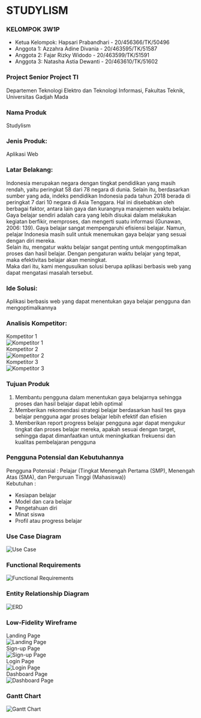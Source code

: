 # STUDYLISM

### KELOMPOK 3W1P
* Ketua Kelompok: Hapsari Prabandhari - 20/456366/TK/50496
* Anggota 1: Azzahra Adine Divania - 20/463595/TK/51587
* Anggota 2: Fajar Rizky Widodo - 20/463599/TK/51591
* Anggota 3: Natasha Astia Dewanti - 20/463610/TK/51602

### Project Senior Project TI
Departemen Teknologi Elektro dan Teknologi Informasi, Fakultas Teknik, Universitas Gadjah Mada

### Nama Produk
Studylism

### Jenis Produk:
Aplikasi Web

### Latar Belakang:
Indonesia merupakan negara dengan tingkat pendidikan yang masih rendah, yaitu peringkat 58 dari 78 negara di dunia. Selain itu, berdasarkan sumber yang ada, indeks pendidikan Indonesia pada tahun 2018 berada di peringkat 7 dari 10 negara di Asia Tenggara. Hal ini disebabkan oleh berbagai faktor, antara lain gaya dan kurangnya  manajemen waktu belajar. Gaya belajar sendiri adalah cara yang lebih disukai dalam melakukan kegiatan berfikir, memproses, dan mengerti suatu informasi (Gunawan, 2006: 139). Gaya belajar sangat mempengaruhi efisiensi belajar. Namun, pelajar Indonesia masih sulit untuk menemukan gaya belajar yang sesuai dengan diri mereka.\
Selain itu, mengatur waktu belajar sangat penting untuk mengoptimalkan proses dan hasil belajar. Dengan pengaturan waktu belajar yang tepat, maka efektivitas belajar akan meningkat.\
Maka dari itu, kami mengusulkan solusi berupa aplikasi berbasis web yang dapat mengatasi masalah tersebut.

### Ide Solusi:
Aplikasi berbasis web yang dapat menentukan gaya belajar pengguna dan mengoptimalkannya

### Analisis Kompetitor:
Kompetitor 1\
![Kompetitor 1](https://github.com/Hapsarip/studylism/blob/main/src/img/kompetitor-1.png?raw=true)\
Kompetitor 2\
![Kompetitor 2](https://github.com/Hapsarip/studylism/blob/main/src/img/kompetitor-2.png?raw=true)\
Kompetitor 3\
![Kompetitor 3](https://github.com/Hapsarip/studylism/blob/main/src/img/kompetitor-3.png?raw=true)

### Tujuan Produk
1. Membantu pengguna dalam menentukan gaya belajarnya sehingga proses dan hasil belajar dapat lebih optimal
2. Memberikan rekomendasi strategi belajar berdasarkan hasil tes gaya belajar pengguna agar proses belajar lebih efektif dan efisien 
3. Memberikan report progress belajar pengguna agar dapat mengukur tingkat dan proses belajar mereka, apakah sesuai dengan target, sehingga dapat dimanfaatkan untuk meningkatkan frekuensi dan kualitas pembelajaran pengguna

### Pengguna Potensial dan Kebutuhannya
Pengguna Potensial : Pelajar (Tingkat Menengah Pertama (SMP), Menengah Atas (SMA), dan Perguruan Tinggi (Mahasiswa))\
Kebutuhan : 
* Kesiapan belajar 
* Model dan cara belajar 
* Pengetahuan diri 
* Minat siswa 
* Profil atau progress belajar

### Use Case Diagram
![Use Case](https://github.com/Hapsarip/studylism/blob/main/src/img/use-case.png?raw=true)

### Functional Requirements
![Functional Requirements](https://github.com/Hapsarip/studylism/blob/main/src/img/functional-req.png?raw=true)

### Entity Relationship Diagram
![ERD](https://github.com/Hapsarip/studylism/blob/main/src/img/erd.jpg?raw=true)

### Low-Fidelity Wireframe
Landing Page\
![Landing Page](https://github.com/Hapsarip/studylism/blob/main/src/img/lo-fi-landing-page.jpg?raw=true)\
Sign-up Page\
![Sign-up Page](https://github.com/Hapsarip/studylism/blob/main/src/img/lo-fi-signup-page.jpg?raw=true)\
Login Page\
![Login Page](https://github.com/Hapsarip/studylism/blob/main/src/img/lo-fi-login-page.jpg?raw=true)\
Dashboard Page\
![Dashboard Page](https://github.com/Hapsarip/studylism/blob/main/src/img/lo-fi-dashboard-page.jpg?raw=true)

### Gantt Chart
![Gantt Chart](https://github.com/Hapsarip/studylism/blob/main/src/img/gantt-chart.png?raw=true)
